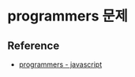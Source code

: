 # programmers 문제

## Reference

- [programmers - javascript](https://school.programmers.co.kr/learn/challenges?page=1&languages=javascript)